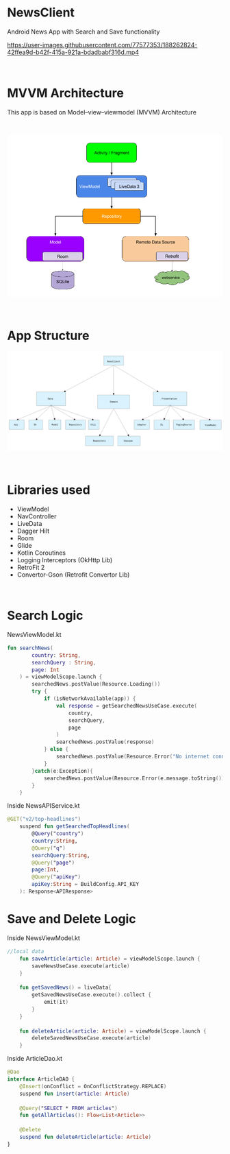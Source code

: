 # NewsClient

Android News App with Search and Save functionality

https://user-images.githubusercontent.com/77577353/188262824-42ffea9d-b42f-415a-921a-bdadbabf316d.mp4

<br />

# MVVM Architecture
This app is based on Model–view–viewmodel (MVVM) Architecture

<br />

![MVVM](mvvm.png "MVVM Architecture")

<br />

# App Structure
![AppStructure](AppStructure.PNG "App Structure")

<br />

# Libraries used

* ViewModel
* NavController
* LiveData
* Dagger Hilt
* Room 
* Glide
* Kotlin Coroutines
* Logging Interceptors (OkHttp Lib)
* RetroFit 2
* Convertor-Gson (Retrofit Convertor Lib)

<br />

# Search Logic
NewsViewModel.kt
```kt
fun searchNews(
        country: String,
        searchQuery : String,
        page: Int
    ) = viewModelScope.launch {
        searchedNews.postValue(Resource.Loading())
        try {
            if (isNetworkAvailable(app)) {
                val response = getSearchedNewsUseCase.execute(
                    country,
                    searchQuery,
                    page
                )
                searchedNews.postValue(response)
            } else {
                searchedNews.postValue(Resource.Error("No internet connection"))
            }
        }catch(e:Exception){
            searchedNews.postValue(Resource.Error(e.message.toString()))
        }
    }
```
Inside NewsAPIService.kt
```kt
@GET("v2/top-headlines")
    suspend fun getSearchedTopHeadlines(
        @Query("country")
        country:String,
        @Query("q")
        searchQuery:String,
        @Query("page")
        page:Int,
        @Query("apiKey")
        apiKey:String = BuildConfig.API_KEY
    ): Response<APIResponse>
```

# Save and Delete Logic
Inside NewsViewModel.kt
```kt
//local data
    fun saveArticle(article: Article) = viewModelScope.launch {
        saveNewsUseCase.execute(article)
    }

    fun getSavedNews() = liveData{
        getSavedNewsUseCase.execute().collect {
            emit(it)
        }
    }

    fun deleteArticle(article: Article) = viewModelScope.launch {
        deleteSavedNewsUseCase.execute(article)
    }

```
Inside ArticleDao.kt
```kt
@Dao
interface ArticleDAO {
    @Insert(onConflict = OnConflictStrategy.REPLACE)
    suspend fun insert(article: Article)

    @Query("SELECT * FROM articles")
    fun getAllArticles(): Flow<List<Article>>

    @Delete
    suspend fun deleteArticle(article: Article)
}
```
